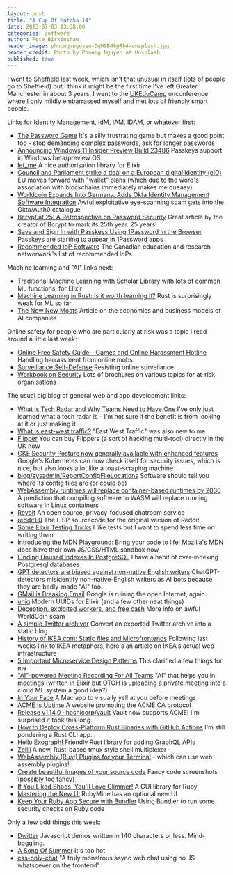 ```yaml
---
layout: post
title: "A Cup Of Matcha 14"
date: 2023-07-03 13:38:00
categories: software
author: Pete Birkinshaw
header_image: phuong-nguyen-DgW9B48pRb4-unsplash.jpg
header_credit: Photo by Phuong Nguyen at Unsplash
published: true
---
```


I went to Sheffield last week, which isn't that unusual in itself (lots of people go to Sheffield) but I think it
might be the first time I've left Greater Manchester in about 3 years. I went to the [UKEduCamp](https://ukeducamp.co.uk) 
unconference where I only mildly embarrassed myself and met lots of friendly smart people.

Links for Identity Management, IdM, IAM, IDAM, or whatever first:

* [The Password Game](https://neal.fun/password-game/) It's a silly frustrating game but makes a good point too - stop demanding complex passwords, ask for longer passwords
* [Announcing Windows 11 Insider Preview Build 23486](https://blogs.windows.com/windows-insider/2023/06/22/announcing-windows-11-insider-preview-build-23486/) Passkeys support in Windows beta/preview OS
* [let_me](https://github.com/woylie/let_me) A nice authorisation library for Elixir
* [Council and Parliament strike a deal on a European digital identity (eID)](https://www.consilium.europa.eu/en/press/press-releases/2023/06/29/council-and-parliament-strike-a-deal-on-a-european-digital-identity-eid/) EU moves forward with "wallet" plans (which due to the word's association with blockchains immediately makes me queasy)
* [Worldcoin Expands Into Germany, Adds Okta Identity Management Software Integration](https://www.coindesk.com/tech/2023/06/29/sam-altmans-worldcoin-integrates-with-identity-management-software-okta-as-it-pushes-into-germany/) Awful exploitative eye-scanning scam gets into the Okta/Auth0 catalogue
* [Bcrypt at 25: A Retrospective on Password Security](https://www.usenix.org/publications/loginonline/bcrypt-25-retrospective-password-security) Great article by the creator of Bcrypt to mark its 25th year. 25 years!
* [Save and Sign In with Passkeys Using 1Password In the Browser](https://blog.1password.com/save-sign-in-passkeys-1password/) Passkeys are starting to appear in 1Password apps
* [Recommended IdP Software](https://www.canarie.ca/document/caf-recommended-idp-software/) The Canadian education and research networwork's list of recommended IdPs

Machine learning and "AI" links next:

* [Traditional Machine Learning with Scholar](https://dockyard.com/blog/2023/05/09/traditional-machine-learning-with-scholar) Library with lots of common ML functions, for Elixir
* [Machine Learning in Rust; Is it worth learning it?](https://medium.com/@chriskaykos/machine-learning-in-rust-is-it-worth-learning-it-31da096de2b0) Rust is surprisingly weak for ML so far
* [The New New Moats](https://greylock.com/greymatter/the-new-new-moats/) Article on the economics and business models of AI companies

Online safety for people who are particularly at risk was a topic I read around a little last week:

* [Online Free Safety Guide – Games and Online Harassment Hotline](https://gameshotline.org/online-free-safety-guide/) Handling harrassment from online mobs
* [Surveillance Self-Defense](https://ssd.eff.org/) Resisting online surveilance 
* [Workbook on Security](https://www.frontlinedefenders.org/en/workbook-security) Lots of brochures on various topics for at-risk organisations

The usual big blog of general web and app development links:

* [What is Tech Radar and Why Teams Need to Have One](https://dzone.com/articles/what-is-tech-radar-why-teams-need-to-have-one) I've only just learned what a tech radar is - I'm not sure if the benefit is from looking at it or just making it
* [What is east-west traffic?](https://www.techtarget.com/searchnetworking/definition/east-west-traffic) "East West Traffic" was also new to me
* [Flipper](https://www.joom.com/en/stores/62f64f81a96fa268df9eaa2e) You can buy Flippers (a sort of hacking multi-tool) directly in the UK now
* [GKE Security Posture now generally available with enhanced features](https://cloud.google.com/blog/products/identity-security/gke-security-posture-now-generally-available-with-enhanced-features/) Google's Kubernetes can now check itself for security issues, which is nice, but also looks a lot like a toast-scraping machine
* [blog/sysadmin/ReportConfigFileLocations](https://utcc.utoronto.ca/%7Ecks/space/blog/sysadmin/ReportConfigFileLocations) Software should tell you where its config files are (or could be)
* [WebAssembly runtimes will replace container-based runtimes by 2030](https://changelog.com/posts/webassembly-runtimes-will-replace-container-runtimes-by-2030) A prediction that compiling software to WASM will replace running software in Linux containers
* [Revolt](https://revolt.chat/) An open source, privacy-focused chatroom service
* [reddit1.0](https://github.com/reddit-archive/reddit1.0) The LISP sourcecode for the original version of Reddit
* [Some Elixir Testing Tricks](https://pdx.su/blog/2023-06-14-some-elixir-test-tricks/) I like tests but I want to spend less time on writing them
* [Introducing the MDN Playground: Bring your code to life! ](https://developer.mozilla.org/en-US/blog/introducing-the-mdn-playground/) Mozilla's MDN docs have their own JS/CSS/HTML sandbox now
* [Finding Unused Indexes In PostgreSQL](https://pgdash.io/blog/finding-unused-indexes-in-postgresql.html) I have a habit of over-indexing Postgresql databases
* [GPT detectors are biased against non-native English writers](https://arxiv.org/abs/2304.02819) ChatGPT-detectors misidentify non-native-English writers as AI bots because they are badly-made "AI" too.
* [GMail is Breaking Email](http://www.igregious.com/2023/03/gmail-is-breaking-email.html) Google is ruining the open Internet, again.
* [uniq](https://github.com/bitwalker/uniq) Modern UUIDs for Elixir (and a few other neat things)
* [Deception, exploited workers, and free cash](https://www.technologyreview.com/2022/04/06/1048981/worldcoin-cryptocurrency-biometrics-web3/) More info on awful WorldCoin scam
* [A simple Twitter archiver](https://tinysubversions.com/twitter-archive/make-your-own/) Convert an exported Twitter archive into a static blog
* [History of IKEA.com: Static files and Microfrontends](https://medium.com/flat-pack-tech/history-of-ikea-com-static-files-and-microfrontends-6def9d7c4285) Following last weeks link to IKEA metaphors, here's an article on IKEA's actual web infrastructure
* [5 Important Microservice Design Patterns](https://medium.com/javarevisited/5-important-microservices-design-patterns-c4d636b0051) This clarified a few things for me
* ["AI"-powered Meeting Recording For All Teams](https://grain.com/) "AI" that helps you in meetings (written in Elixir but OTOH is uploading a private meeting into a cloud ML system a good idea?)
* [In Your Face](https://www.inyourface.app/) A Mac app to visually yell at you before meetings
* [ACME Is Uptime](https://www.acmeisuptime.com/) A website promoting the ACME CA protocol
* [Release v1.14.0 · hashicorp/vault](https://github.com/hashicorp/vault/releases/tag/v1.14.0) Vault now supports ACME! I'm surprised it took this long.
* [How to Deploy Cross-Platform Rust Binaries with GitHub Actions](https://dzfrias.dev/blog/deploy-rust-cross-platform-github-actions) I'm still pondering a Rust CLI app...
* [Hello Exograph!](https://exograph.dev/blog/hello-exograph/) Friendly Rust library for adding GraphQL APIs
* [Zellij](https://github.com/zellij-org/zellij) A new, Rust-based tmux style shell multiplexer -
* [WebAssembly (Rust) Plugins for your Terminal](https://zellij.dev/news/new-plugin-system/) - which can use web assembly plugins!
* [Create beautiful images of your source code](https://chalk.ist/) Fancy code screenshots (possibly too fancy)
* [If You Liked Shoes, You'll Love Glimmer!](https://andymaleh.blogspot.com/2023/06/if-you-liked-shoes-youll-love-glimmer.html) A GUI library for Ruby
* [Mastering the New UI](https://blog.jetbrains.com/ruby/2023/06/mastering-the-new-ui/) RubyMine has an optional new UI
* [Keep Your Ruby App Secure with Bundler](https://blog.appsignal.com/2023/06/28/keep-your-ruby-app-secure-with-bundler.html) Using Bundler to run some security checks on Ruby code

Only a few odd things this week:

* [Dwitter](https://www.dwitter.net/) Javascript demos written in 140 characters or less. Mind-boggling.
* [A Song Of Summer](https://www.youtube.com/watch?v=LJwR4iHxKV0) It's too hot
* [css-only-chat](https://github.com/kkuchta/css-only-chat) "A truly monstrous async web chat using no JS whatsoever on the frontend"
